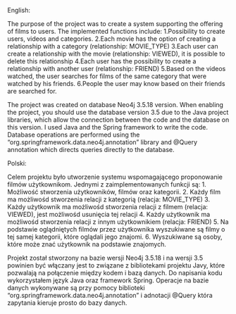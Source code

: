 English:

The purpose of the project was to create a system supporting the offering of films to users. 
The implemented functions include:
    1.Possibility to create users, videos and categories.
    2.Each movie has the option of creating a relationship with a category (relationship: MOVIE_TYPE)
    3.Each user can create a relationship with the movie (relationship: VIEWED), it is possible to delete this relationship
    4.Each user has the possibility to create a relationship with another user (relationship: FRIEND)
    5.Based on the videos watched, the user searches for films of the same category that were watched by his friends.
    6.People the user may know based on their friends are searched for.

The project was created on database Neo4j 3.5.18 version. When enabling the project, you should use the database version 3.5 due to the Java project libraries, which allow the connection between the code and the database on this version. 
I used Java and the Spring framework to write the code. Database operations are performed using the “org.springframework.data.neo4j.annotation” library and @Query annotation which directs queries directly to the database. 

Polski:

Celem projektu było utworzenie systemu wspomagającego proponowanie filmów użytkownikom. 
Jednymi z zaimplementowanych funkcji są:
    1. Możliwość stworzenia użytkowników, filmów oraz kategorii.
    2. Każdy film ma możliwośd stworzenia relacji z kategorią (relacja: MOVIE_TYPE)
    3. Każdy użytkownik ma możliwośd stworzenia relacji z filmem (relacja: VIEWED), jest możliwośd usunięcia tej relacji
    4. Każdy użytkownik ma możliwośd stworzenia relacji z innym użytkownikiem (relacja: FRIEND)
    5. Na podstawie oglądniętych filmów przez użytkownika wyszukiwane są filmy o tej samej kategorii, które oglądali jego znajomi.
    6. Wyszukiwane są osoby, które może znać użytkownik na podstawie znajomych. 

Projekt został stworzony na bazie wersji Neo4j 3.5.18 i na wersji 3.5 powinien być włączany jest to związane z bibliotekami projektu Javy, które pozwalają na połączenie między kodem i bazą danych. Do napisania kodu wykorzystałem język Java oraz framework Spring. Operacje na bazie danych wykonywane są przy pomocy biblioteki “org.springframework.data.neo4j.annotation” i adnotacji @Query która zapytania kieruje prosto do bazy danych.




